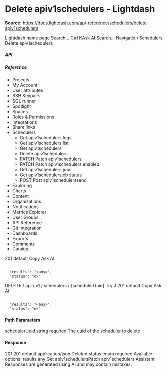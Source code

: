# Delete apiv1schedulers - Lightdash

**Source:** https://docs.lightdash.com/api-reference/schedulers/delete-apiv1schedulers

Lightdash home page
Search...
Ctrl KAsk AI
Search...
Navigation
Schedulers
Delete apiv1schedulers
##### API


##### Reference
  * Projects
  * My Account
  * User attributes
  * SSH Keypairs
  * SQL runner
  * Spotlight
  * Spaces
  * Roles & Permissions
  * Integrations
  * Share links
  * Schedulers
    * Get apiv1schedulers logs
    * Get apiv1schedulers list
    * Get apiv1schedulers
    * Delete apiv1schedulers
    * PATCH
Patch apiv1schedulers
    * PATCH
Patch apiv1schedulers enabled
    * Get apiv1schedulers jobs
    * Get apiv1schedulersjob status
    * POST
Post apiv1schedulerssend
  * Exploring
  * Charts
  * Content
  * Organizations
  * Notifications
  * Metrics Explorer
  * User Groups
  * API Reference
  * Git Integration
  * Dashboards
  * Exports
  * Comments
  * Catalog


201
default
Copy
Ask AI
```

  "results": "<any>",
  "status": "ok"

```

DELETE
/
api
/
v1
/
schedulers
/
{schedulerUuid}
Try it
201
default
Copy
Ask AI
```

  "results": "<any>",
  "status": "ok"

```

#### Path Parameters
schedulerUuid
string
required
The uuid of the scheduler to delete
#### Response
201
201 default
application/json
Deleted
status
enum<string>
required
Available options: 
results
any
Get apiv1schedulersPatch apiv1schedulers
Assistant
Responses are generated using AI and may contain mistakes.


